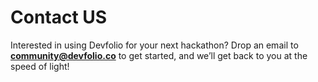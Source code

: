 # Contact US

Interested in using Devfolio for your next hackathon? Drop an email to **community@devfolio.co** to get started, and we’ll get back to you at the speed of light!

